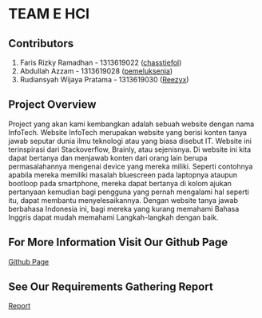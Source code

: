 # TEAM E HCI

## Contributors
1. Faris Rizky Ramadhan - 1313619022 ([chasstiefol](https://github.com/chasstiefol))
2. Abdullah Azzam - 1313619028 ([pemeluksenja](https://github.com/pemeluksenja))
3. Rudiansyah Wijaya Pratama - 1313619030 ([Reezyx](https://github.com/Reezyx))

## Project Overview
Project yang akan kami kembangkan adalah sebuah website dengan nama InfoTech. Website InfoTech merupakan website yang berisi konten tanya jawab seputar dunia ilmu teknologi atau yang biasa disebut IT. Website ini terinspirasi dari Stackoverflow, Brainly, atau sejenisnya. Di website ini kita dapat bertanya dan menjawab konten dari orang lain berupa permasalahannya mengenai device yang mereka miliki. Seperti contohnya apabila mereka memiliki masalah bluescreen pada laptopnya ataupun bootloop pada smartphone, mereka dapat bertanya di kolom ajukan pertanyaan kemudian bagi pengguna yang pernah mengalami hal seperti itu, dapat membantu menyelesaikannya. Dengan website tanya jawab berbahasa Indonesia ini, bagi mereka yang kurang memahami Bahasa Inggris dapat mudah memahami Langkah-langkah dengan baik.

## For More Information Visit Our Github Page
[Github Page](https://team-e-hci.github.io)

## See Our Requirements Gathering Report
[Report](report/Report.pdf)